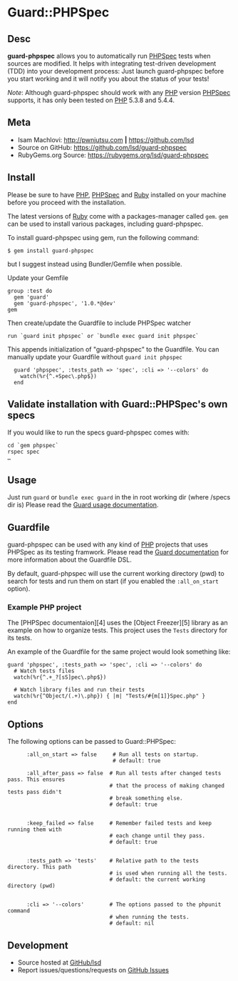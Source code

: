 # Guard::PHPSpec

## Desc

**guard-phpspec** allows you to automatically run [PHPSpec][6] tests when sources
are modified. It helps with integrating test-driven development (TDD) into
your development process: Just launch guard-phpspec before you start working
and it will notify you about the status of your tests!

*Note*: Although guard-phpspec should work with any [PHP][7] version [PHPSpec][6] supports,
it has only been tested on [PHP][7] 5.3.8 and 5.4.4.

## Meta

* Isam Machlovi: <http://pwnjutsu.com> **|** <https://github.com/lsd>
* Source on GitHub: <https://github.com/lsd/guard-phpspec>
* RubyGems.org Source: <https://rubygems.org/lsd/guard-phpspec>

## Install

Please be sure to have [PHP][7], [PHPSpec][6] and [Ruby][1] installed on your machine before
you proceed with the installation.

The latest versions of [Ruby][1] come with a packages-manager called `gem`. `gem` can be used to
install various packages, including guard-phpspec.

To install guard-phpspec using gem, run the following command:

`$ gem install guard-phpspec`

but I suggest instead using Bundler/Gemfile when possible.

Update your Gemfile

    group :test do
      gem 'guard'
      gem 'guard-phpspec', '1.0.*@dev'
    gem

Then create/update the Guardfile to include PHPSpec watcher

    run `guard init phpspec` or `bundle exec guard init phpspec`

This appends initialization of "guard-phpspec" to the Guardfile.
You can manually update your Guardfile without `guard init phpspec`

      guard 'phpspec', :tests_path => 'spec', :cli => '--colors' do
        watch(%r{^.+Spec\.php$})
      end

## Validate installation with Guard::PHPSpec's own specs


If you would like to run the specs guard-phpspec comes with:

    cd `gem phpspec`
    rspec spec
    …

## Usage

Just run `guard` or `bundle exec guard` in the in root working dir (where /specs dir is)
Please read the [Guard usage documentation][3].

## Guardfile

guard-phpspec can be used with any kind of [PHP][7] projects that uses PHPSpec as
its testing framwork. Please read the [Guard documentation][3] for more information
about the Guardfile DSL.

By default, guard-phpspec will use the current working directory (pwd) to
search for tests and run them on start (if you enabled the `:all_on_start` option).

### Example PHP project

The [PHPSpec documentaion][4] uses the [Object Freezer][5] library as an example on how
to organize tests. This project uses the `Tests` directory for its tests.

An example of the Guardfile for the same project would look
something like:

    guard 'phpspec', :tests_path => 'spec', :cli => '--colors' do
      # Watch tests files
      watch(%r{^.+_?[sS]pec\.php$})

      # Watch library files and run their tests
      watch(%r{^Object/(.+)\.php}) { |m| "Tests/#{m[1]}Spec.php" }
    end

## Options

The following options can be passed to Guard::PHPSpec:

          :all_on_start => false     # Run all tests on startup.
                                     # default: true

          :all_after_pass => false  # Run all tests after changed tests pass. This ensures
                                    # that the process of making changed tests pass didn't
                                    # break something else.
                                    # default: true


          :keep_failed => false     # Remember failed tests and keep running them with
                                    # each change until they pass.
                                    # default: true


          :tests_path => 'tests'    # Relative path to the tests directory. This path
                                    # is used when running all the tests.
                                    # default: the current working directory (pwd)


          :cli => '--colors'        # The options passed to the phpunit command
                                    # when running the tests.
                                    # default: nil

## Development

* Source hosted at [GitHub/lsd](https://github.com/lsd/guard-phpspec)
* Report issues/questions/requests on [GitHub Issues](https://github.com/lsd/guard-phpspec/issues)

[1]:http://ruby-lang.org
[3]:https://github.com/guard/guard#readme
[6]:http://phpspec.net
[7]:http://php.net
